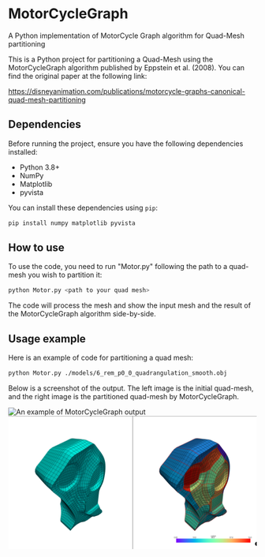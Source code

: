 # MotorCycleGraph
A Python implementation of MotorCycle Graph algorithm for Quad-Mesh partitioning

This is a Python project for partitioning a Quad-Mesh using the MotorCycleGraph algorithm published by Eppstein et al. (2008). You can find the original paper at the following link:

https://disneyanimation.com/publications/motorcycle-graphs-canonical-quad-mesh-partitioning

## Dependencies

Before running the project, ensure you have the following dependencies installed:

- Python 3.8+
- NumPy
- Matplotlib
- pyvista

You can install these dependencies using `pip`:

```bash
pip install numpy matplotlib pyvista
```
## How to use
To use the code, you need to run "Motor.py" following the path to a quad-mesh you wish to partition it:
```bash
python Motor.py <path to your quad mesh>
```
The code will process the mesh and show the input mesh and the result of the MotorCycleGraph algorithm side-by-side.

## Usage example
Here is an example of code for partitioning a quad mesh:

```bash
python Motor.py ./models/6_rem_p0_0_quadrangulation_smooth.obj
```

Below is a screenshot of the output. The left image is the initial quad-mesh, and the right image is the partitioned quad-mesh by MotorCycleGraph.

![An example of MotorCycleGraph output](Models/example1.PNG)
![An example of MotorCycleGraph output](Models/example1_color.PNG)

